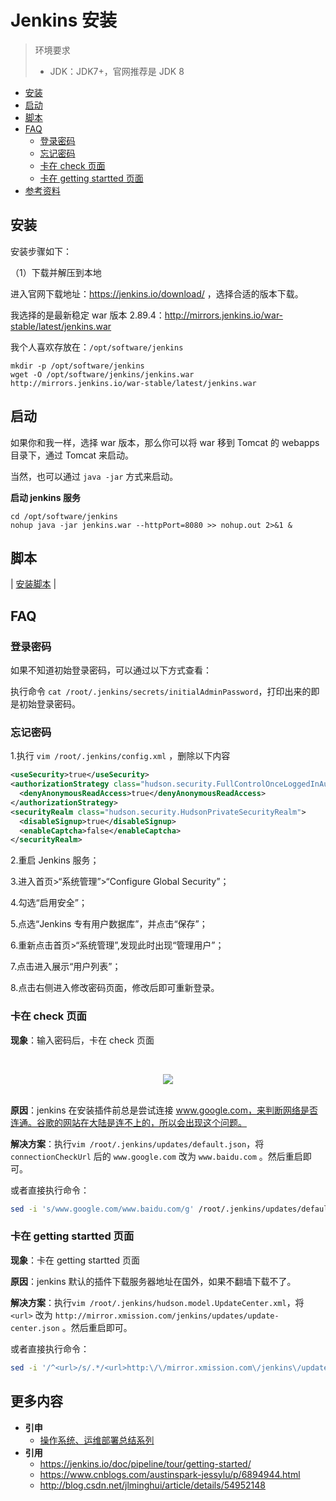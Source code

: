 # Jenkins 安装

> 环境要求
>
> - JDK：JDK7+，官网推荐是 JDK 8

<!-- TOC depthFrom:2 depthTo:3 -->

- [安装](#安装)
- [启动](#启动)
- [脚本](#脚本)
- [FAQ](#faq)
    - [登录密码](#登录密码)
    - [忘记密码](#忘记密码)
    - [卡在 check 页面](#卡在-check-页面)
    - [卡在 getting startted 页面](#卡在-getting-startted-页面)
- [参考资料](#参考资料)

<!-- /TOC -->

## 安装

安装步骤如下：

（1）下载并解压到本地

进入官网下载地址：https://jenkins.io/download/ ，选择合适的版本下载。

我选择的是最新稳定 war 版本 2.89.4：http://mirrors.jenkins.io/war-stable/latest/jenkins.war

我个人喜欢存放在：`/opt/software/jenkins`

```
mkdir -p /opt/software/jenkins
wget -O /opt/software/jenkins/jenkins.war http://mirrors.jenkins.io/war-stable/latest/jenkins.war
```

## 启动

如果你和我一样，选择 war 版本，那么你可以将 war 移到 Tomcat 的 webapps 目录下，通过 Tomcat 来启动。

当然，也可以通过 `java -jar` 方式来启动。

**启动 jenkins 服务**

```
cd /opt/software/jenkins
nohup java -jar jenkins.war --httpPort=8080 >> nohup.out 2>&1 &
```

## 脚本

| [安装脚本](https://github.com/dunwu/OS/tree/master/codes/deploy/tool/jenkins) |

## FAQ

### 登录密码

如果不知道初始登录密码，可以通过以下方式查看：

执行命令 `cat /root/.jenkins/secrets/initialAdminPassword`，打印出来的即是初始登录密码。

### 忘记密码

1.执行 `vim /root/.jenkins/config.xml` ，删除以下内容

```xml
<useSecurity>true</useSecurity>
<authorizationStrategy class="hudson.security.FullControlOnceLoggedInAuthorizationStrategy">
  <denyAnonymousReadAccess>true</denyAnonymousReadAccess>
</authorizationStrategy>
<securityRealm class="hudson.security.HudsonPrivateSecurityRealm">
  <disableSignup>true</disableSignup>
  <enableCaptcha>false</enableCaptcha>
</securityRealm>
```

2.重启 Jenkins 服务；

3.进入首页>“系统管理”>“Configure Global Security”；

4.勾选“启用安全”；

5.点选“Jenkins 专有用户数据库”，并点击“保存”；

6.重新点击首页>“系统管理”,发现此时出现“管理用户”；

7.点击进入展示“用户列表”；

8.点击右侧进入修改密码页面，修改后即可重新登录。

### 卡在 check 页面

**现象**：输入密码后，卡在 check 页面

<br><div align="center"><img src="images/jenkins-checking.png"/></div><br>

**原因**：jenkins 在安装插件前总是尝试连接 www.google.com，来判断网络是否连通。谷歌的网站在大陆是连不上的，所以会出现这个问题。

**解决方案**：执行`vim /root/.jenkins/updates/default.json`，将 `connectionCheckUrl` 后的 `www.google.com` 改为 `www.baidu.com` 。然后重启即可。

或者直接执行命令：

```bash
sed -i 's/www.google.com/www.baidu.com/g' /root/.jenkins/updates/default.json
```

### 卡在 getting startted 页面

**现象**：卡在 getting startted 页面

**原因**：jenkins 默认的插件下载服务器地址在国外，如果不翻墙下载不了。

**解决方案**：执行`vim /root/.jenkins/hudson.model.UpdateCenter.xml`，将 `<url>` 改为 `http://mirror.xmission.com/jenkins/updates/update-center.json` 。然后重启即可。

或者直接执行命令：

```bash
sed -i '/^<url>/s/.*/<url>http:\/\/mirror.xmission.com\/jenkins\/updates\/update-center.json<\/url>/g' /root/.jenkins/hudson.model.UpdateCenter.xml
```

## 更多内容

- **引申**
  - [操作系统、运维部署总结系列](https://github.com/dunwu/OS)
- **引用**
  - https://jenkins.io/doc/pipeline/tour/getting-started/
  - https://www.cnblogs.com/austinspark-jessylu/p/6894944.html
  - http://blog.csdn.net/jlminghui/article/details/54952148
